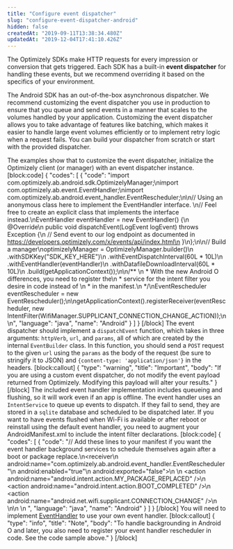 ```yaml
---
title: "Configure event dispatcher"
slug: "configure-event-dispatcher-android"
hidden: false
createdAt: "2019-09-11T13:38:34.480Z"
updatedAt: "2019-12-04T17:41:10.426Z"
---
```

The Optimizely SDKs make HTTP requests for every impression or conversion that gets triggered. Each SDK has a built-in **event dispatcher** for handling these events, but we recommend overriding it based on the specifics of your environment.

The Android SDK has an out-of-the-box asynchronous dispatcher. We recommend customizing the event dispatcher you use in production to ensure that you queue and send events in a manner that scales to the volumes handled by your application. Customizing the event dispatcher allows you to take advantage of features like batching, which makes it easier to handle large event volumes efficiently or to implement retry logic when a request fails. You can build your dispatcher from scratch or start with the provided dispatcher.

The examples show that to customize the event dispatcher, initialize the Optimizely client (or manager) with an event dispatcher instance.
[block:code]
{
  "codes": [
    {
      "code": "import com.optimizely.ab.android.sdk.OptimizelyManager;\nimport com.optimizely.ab.event.EventHandler;\nimport com.optimizely.ab.android.event_handler.EventRescheduler;\n\n// Using an anonymous class here to implement the EventHandler interface. \n// Feel free to create an explicit class that implements the interface instead.\nEventHandler eventHandler = new EventHandler() {\n    @Override\n    public void dispatchEvent(LogEvent logEvent) throws Exception {\n        // Send event to our log endpoint as documented in https://developers.optimizely.com/x/events/api/index.html\n    }\n};\n\n// Build a manager\noptimizelyManager = OptimizelyManager.builder()\n  .withSDKKey(\"SDK_KEY_HERE\")\n  .withEventDispatchInterval(60L * 10L)\n  .withEventHandler(eventHandler)\n  .withDatafileDownloadInterval(60L * 10L)\n  .build(getApplicationContext());\n\n/** \n * With the new Android O differences, you need to register the\n * service for the intent filter you desire in code instead of \n * in the manifest.\n */\nEventRescheduler eventRescheduler = new EventRescheduler();\n\ngetApplicationContext().registerReceiver(eventRescheduler, new IntentFilter(WifiManager.SUPPLICANT_CONNECTION_CHANGE_ACTION));\n\n",
      "language": "java",
      "name": "Android"
    }
  ]
}
[/block]
The event dispatcher should implement a `dispatchEvent` function, which takes in three arguments: `httpVerb`, `url`, and `params`, all of which are created by the internal `EventBuilder` class. In this function, you should send a `POST` request to the given `url` using the `params` as the body of the request (be sure to stringify it to JSON) and `{content-type: 'application/json'}` in the headers.
[block:callout]
{
  "type": "warning",
  "title": "Important",
  "body": "If you are using a custom event dispatcher, do not modify the event payload returned from Optimizely. Modifying this payload will alter your results."
}
[/block]
The included event handler implementation includes queueing and flushing, so it will work even if an app is offline. The event handler uses an `IntentService` to queue up events to dispatch. If they fail to send, they are stored in a `sqlite` database and scheduled to be dispatched later. If you want to have events flushed when Wi-Fi is available or after reboot or reinstall using the default event handler, you need to augment your AndroidManifest.xml to include the intent filter declarations.
[block:code]
{
  "codes": [
    {
      "code": "//  Add these lines to your manifest if you want the event handler background services to schedule themselves again after a boot or package replace.\n<receiver\n    android:name=\"com.optimizely.ab.android.event_handler.EventRescheduler\"\n    android:enabled=\"true\"\n    android:exported=\"false\">\n    <intent-filter>\n        <action android:name=\"android.intent.action.MY_PACKAGE_REPLACED\" />\n        <action android:name=\"android.intent.action.BOOT_COMPLETED\" />\n        <action android:name=\"android.net.wifi.supplicant.CONNECTION_CHANGE\" />\n    </intent-filter>\n</receiver>\n            \n            ",
      "language": "java",
      "name": "Android"
    }
  ]
}
[/block]
You will need to implement [EventHandler](https://github.com/optimizely/java-sdk/blob/master/core-api/src/main/java/com/optimizely/ab/event/EventHandler.java) to use your own event handler.
[block:callout]
{
  "type": "info",
  "title": "Note",
  "body": "To handle backgrounding in Android O and later, you also need to register your event handler rescheduler in code. See the code sample above."
}
[/block]